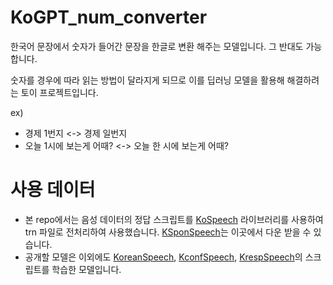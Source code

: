 # KoGPT_num_converter

한국어 문장에서 숫자가 들어간 문장을 한글로 변환 해주는 모델입니다.
그 반대도 가능합니다.

숫자를 경우에 따라 읽는 방법이 달라지게 되므로 이를 딥러닝 모델을 활용해 해결하려는 토이 프로젝트입니다.

ex)
- 경제 1번지 <-> 경제 일번지
- 오늘 1시에 보는게 어때? <-> 오늘 한 시에 보는게 어때?

# 사용 데이터
- 본 repo에서는 음성 데이터의 정답 스크립트를 [KoSpeech](https://github.com/sooftware/kospeech) 라이브러리를 사용하여 trn 파일로 전처리하여 사용했습니다.
[KSponSpeech](https://aihub.or.kr/aihubdata/data/view.do?currMenu=115&topMenu=100&aihubDataSe=realm&dataSetSn=123)는 이곳에서 다운 받을 수 있습니다.
- 공개할 모델은 이외에도 [KoreanSpeech](https://aihub.or.kr/aihubdata/data/view.do?currMenu=115&topMenu=100&aihubDataSe=realm&dataSetSn=130), [KconfSpeech](https://aihub.or.kr/aihubdata/data/view.do?currMenu=115&topMenu=100&aihubDataSe=realm&dataSetSn=132), [KrespSpeech](https://aihub.or.kr/aihubdata/data/view.do?currMenu=115&topMenu=100&aihubDataSe=realm&dataSetSn=87)의 스크립트를 학습한 모델입니다.